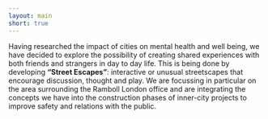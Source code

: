 ```yaml
---
layout: main
short: true
---
```


Having researched the impact of cities on mental health and well being, we have decided to explore the possibility of creating shared experiences with both friends and strangers in day to day life. This is being done by developing **“Street Escapes”**: interactive or unusual streetscapes that encourage discussion, thought and play. We are focussing in particular on the area surrounding the Ramboll London office and are integrating the concepts we have into the construction phases of inner-city projects to improve safety and relations with the public.

